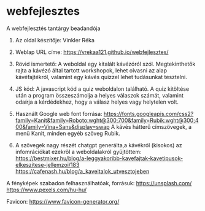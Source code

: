 # webfejlesztes
A webfejlesztés tantárgy beadandója

1. Az oldal készítője: Vinkler Réka

2. Weblap URL címe: https://vrekaa121.github.io/webfejlesztes/

3. Rövid ismertető: A weboldal egy kitalált kávézóról szól. Megtekinthetők rajta a kávézó által tartott workshopok, lehet olvasni az alap kávéfajtékról, valamint egy kávés quizzel lehet tudásunkat tesztelni.

4. JS kód: A javascript kód a quiz weboldalon található. A quiz kitöltése után a program összeszámolja a helyes válaszok számát, valamint odaírja a kérdédekhez, hogy a válasz helyes vagy helytelen volt.

5. Használt Google web font forrása: https://fonts.googleapis.com/css2?family=Kanit&family=Roboto:wght@300;700&family=Rubik:wght@300;400&family=Vina+Sans&display=swap
A kávés hátterű címszövegek, a menü Kanit, minden egyéb szöveg Rubik.

6. A szövegek nagy részét chatgpt generálta,a kávékról (kisokos) az infomrációkat ezekről a weboldalakról gyűjtöttem: 
https://bestmixer.hu/blog/a-leggyakoribb-kavefajtak-kavetipusok-elkeszitese-jellemzoi/183
https://cafenash.hu/blog/a_kaveitalok_utvesztojeben

A fényképek szabadon felhasználhatóak, forrásuk:
https://unsplash.com/
https://www.pexels.com/hu-hu/

Favicon: https://www.favicon-generator.org/
